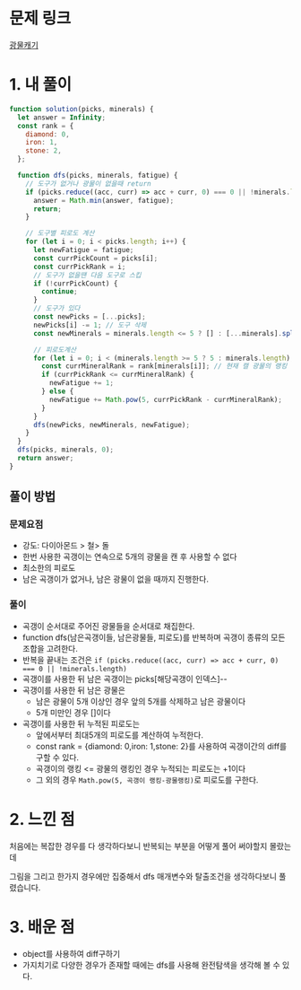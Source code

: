 # 문제 링크

[광물캐기](https://school.programmers.co.kr/learn/courses/30/lessons/172927)

# 1. 내 풀이

```js
function solution(picks, minerals) {
  let answer = Infinity;
  const rank = {
    diamond: 0,
    iron: 1,
    stone: 2,
  };

  function dfs(picks, minerals, fatigue) {
    // 도구가 없거나 광물이 없을때 return
    if (picks.reduce((acc, curr) => acc + curr, 0) === 0 || !minerals.length) {
      answer = Math.min(answer, fatigue);
      return;
    }

    // 도구별 피로도 계산
    for (let i = 0; i < picks.length; i++) {
      let newFatigue = fatigue;
      const currPickCount = picks[i];
      const currPickRank = i;
      // 도구가 없을땐 다음 도구로 스킵
      if (!currPickCount) {
        continue;
      }
      // 도구가 있다
      const newPicks = [...picks];
      newPicks[i] -= 1; // 도구 삭제
      const newMinerals = minerals.length <= 5 ? [] : [...minerals].splice(5); // 캐고 남은 광물

      // 피로도계산
      for (let i = 0; i < (minerals.length >= 5 ? 5 : minerals.length); i++) {
        const currMineralRank = rank[minerals[i]]; // 현재 캘 광물의 랭킹
        if (currPickRank <= currMineralRank) {
          newFatigue += 1;
        } else {
          newFatigue += Math.pow(5, currPickRank - currMineralRank);
        }
      }
      dfs(newPicks, newMinerals, newFatigue);
    }
  }
  dfs(picks, minerals, 0);
  return answer;
}
```

## 풀이 방법

### 문제요점

- 강도: 다이아몬드 > 철> 돌
- 한번 사용한 곡갱이는 연속으로 5개의 광물을 캔 후 사용할 수 없다
- 최소한의 피로도
- 남은 곡갱이가 없거나, 남은 광물이 없을 때까지 진행한다.

### 풀이

- 곡갱이 순서대로 주어진 광물들을 순서대로 채집한다.
- function dfs(남은곡갱이들, 남은광물들, 피로도)를 반복하며 곡갱이 종류의 모든 조합을 고려한다.
- 반복을 끝내는 조건은 `if (picks.reduce((acc, curr) => acc + curr, 0) === 0 || !minerals.length)`
- 곡갱이를 사용한 뒤 남은 곡갱이는 picks[해당곡갱이 인덱스]--
- 곡갱이를 사용한 뒤 남은 광물은
  - 남은 광물이 5개 이상인 경우 앞의 5개를 삭제하고 남은 광물이다
  - 5개 미만인 경우 []이다
- 곡갱이를 사용한 뒤 누적된 피로도는
  - 앞에서부터 최대5개의 피로도를 계산하여 누적한다.
  - const rank = {diamond: 0,iron: 1,stone: 2}를 사용하여 곡갱이간의 diff를 구할 수 있다.
  - 곡갱이의 랭킹 <= 광물의 랭킹인 경우 누적되는 피로도는 +1이다
  - 그 외의 경우 `Math.pow(5, 곡갱이 랭킹-광물랭킹)`로 피로도를 구한다.

# 2. 느낀 점

처음에는 복잡한 경우를 다 생각하다보니 반복되는 부분을 어떻게 풀어 써야할지 몰랐는데

그림을 그리고 한가지 경우에만 집중해서 dfs 매개변수와 탈출조건을 생각하다보니 풀렸습니다.

# 3. 배운 점

- object를 사용하여 diff구하기
- 가지치기로 다양한 경우가 존재할 때에는 dfs를 사용해 완전탐색을 생각해 볼 수 있다.
